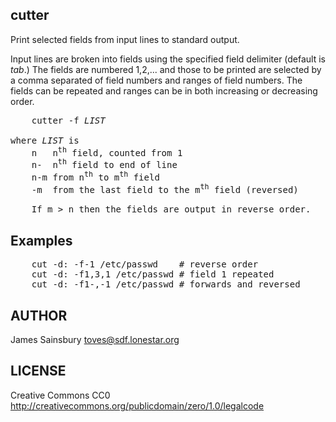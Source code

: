 ## cutter 

Print selected fields from input lines to standard output.

Input lines are broken into fields using the specified
field delimiter (default is <em>tab</em>.)
The fields are numbered 1,2,... and those to be printed are selected 
by a comma separated of field numbers and ranges of field numbers.
The fields can be repeated and ranges can be in both increasing
or decreasing order.
<pre>
	cutter -f <i>LIST</i> 

where <i>LIST</i> is
	n	n<sup>th</sup> field, counted from 1
	n-	n<sup>th</sup> field to end of line
	n-m	from n<sup>th</sup> to m<sup>th</sup> field
	-m	from the last field to the m<sup>th</sup> field (reversed)

	If m &gt; n then the fields are output in reverse order.
</pre>

## Examples
<pre>
	cut -d: -f-1 /etc/passwd	# reverse order
	cut -d: -f1,3,1 /etc/passwd	# field 1 repeated
	cut -d: -f1-,-1 /etc/passwd	# forwards and reversed
</pre>

## AUTHOR
James Sainsbury <toves@sdf.lonestar.org>

## LICENSE
Creative Commons CC0
http://creativecommons.org/publicdomain/zero/1.0/legalcode
